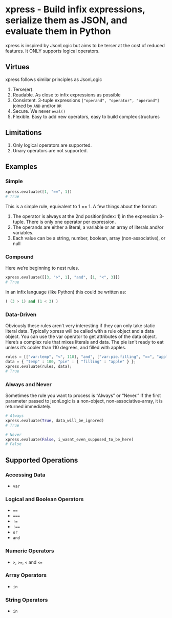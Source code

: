 # xpress - Build infix expressions, serialize them as JSON, and evaluate them in Python

xpress is inspired by JsonLogic but aims to be terser at the cost of reduced features. It ONLY supports logical operators.

## Virtues

xpress follows similar principles as JsonLogic

1. Terse(er).
2. Readable. As close to infix expressions as possible
3. Consistent. 3-tuple expressions `["operand", "operator", "operand"]` joined by `AND` and/or `OR` 
4. Secure. We never `eval()`
5. Flexible. Easy to add new operators, easy to build complex structures

## Limitations

1. Only logical operators are supported.
2. Unary operators are not supported.

## Examples

### Simple

```python
xpress.evaluate([1, "==", 1])
# True
```

This is a simple rule, equivalent to 1 == 1. A few things about the format:

1. The operator is always at the 2nd position(index: 1) in the expression 3-tuple. There is only one operator per expression.
2. The operands are either a literal, a variable or an array of literals and/or variables.
3. Each value can be a string, number, boolean, array (non-associative), or null

### Compound

Here we’re beginning to nest rules.

```python
xpress.evaluate([[3, ">", 1], "and", [1, "<", 3]])
# True
```

In an infix language (like Python) this could be written as:

```python
( (3 > 1) and (1 < 3) )
```

### Data-Driven

Obviously these rules aren’t very interesting if they can only take static literal data. Typically xpress will be called with a rule object and a data object. You can use the var operator to get attributes of the data object. Here’s a complex rule that mixes literals and data. The pie isn’t ready to eat unless it’s cooler than 110 degrees, and filled with apples.

```python
rules = [["var:temp", "<", 110], "and", ["var:pie.filling", "==", "apple"]]
data = { "temp" : 100, "pie" : { "filling" : "apple" } };
xpress.evaluate(rules, data);
# True
```

### Always and Never

Sometimes the rule you want to process is “Always” or “Never.” If the first parameter passed to jsonLogic is a non-object, non-associative-array, it is returned immediately.

```python
# Always
xpress.evaluate(True, data_will_be_ignored)
# True
```

```python
# Never
xpress.evaluate(False, i_wasnt_even_supposed_to_be_here)
# False
```

## Supported Operations

### Accessing Data

- `var`

### Logical and Boolean Operators

- `==`
- `===`
- `!=`
- `!==`
- `or`
- `and`

### Numeric Operators

- `>`, `>=`, `<` and `<=`

### Array Operators
- `in`

### String Operators
- `in`

